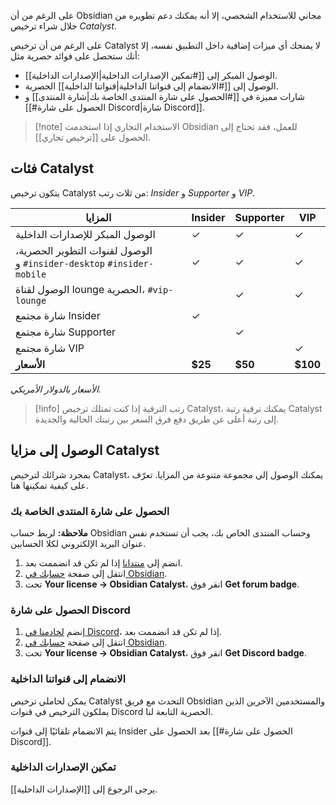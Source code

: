 على الرغم من أن Obsidian مجاني للاستخدام الشخصي، إلا أنه يمكنك دعم تطويره من خلال شراء ترخيص _Catalyst_.

على الرغم من أن ترخيص Catalyst لا يمنحك أي ميزات إضافية داخل التطبيق نفسه، إلا أنك ستحصل على فوائد حصرية مثل:

- الوصول المبكر إلى [[#تمكين الإصدارات الداخلية|الإصدارات الداخلية]].
- الوصول إلى [[#الانضمام إلى قنواتنا الداخلية|قنواتنا الداخلية]] الحصرية.
- شارات مميزة في [[#الحصول على شارة المنتدى الخاصة بك|شارة المنتدى]] و [[#الحصول على شارة Discord|شارة Discord]].

> [!note] الاستخدام التجاري
> إذا استخدمت Obsidian للعمل، فقد تحتاج إلى الحصول على [[ترخيص تجاري]].

## فئات Catalyst

يتكون ترخيص Catalyst من ثلاث رتب: _Insider_ و _Supporter_ و _VIP_.

المزايا |	Insider	| Supporter	| VIP
-- | -- | -- | --
الوصول المبكر للإصدارات الداخلية  |	✓ | ✓ |	✓
الوصول لقنوات التطوير الحصرية، <code dir="ltr">\#insider-desktop</code>  و <code dir="ltr">\#insider-mobile</code> 	| ✓	| ✓	| ✓
الوصول لقناة lounge الحصرية، <code dir="ltr">\#vip-lounge</code> | | ✓ |	✓
شارة مجتمع Insider	| ✓ | |
شارة مجتمع Supporter	| | ✓ |
شارة مجتمع VIP | | | ✓
| **الأسعار** | **$25** |  **$50**  | **$100** |

_الأسعار بالدولار الأمريكي._

>[!info] رتب الترقية
> إذا كنت تمتلك ترخيص Catalyst، يمكنك ترقية رتبة Catalyst إلى رتبة أعلى عن طريق دفع فرق السعر بين رتبتك الحالية والجديدة.

## الوصول إلى مزايا Catalyst

بمجرد شرائك لترخيص Catalyst، يمكنك الوصول إلى مجموعة متنوعة من المزايا. تعرّف على كيفية تمكينها هنا.

### الحصول على شارة المنتدى الخاصة بك

**ملاحظة:** لربط حساب Obsidian وحساب المنتدى الخاص بك، يجب أن تستخدم نفس عنوان البريد الإلكتروني لكلا الحسابين.

1. انضم إلى [منتدانا](https://forum.obsidian.md) إذا لم تكن قد انضممت بعد.
2. انتقل إلى صفحة [حسابك في  Obsidian](https://obsidian.md/account).
3. تحت **Your license → Obsidian Catalyst**، انقر فوق **Get forum badge**.

### الحصول على شارة Discord

1. إنضم [لخادمنا في Discord](https://discord.com/invite/veuWUTm)، إذا لم تكن قد انضممت بعد.
2. انتقل إلى صفحة [حسابك في  Obsidian](https://obsidian.md/account).
3. تحت **Your license → Obsidian Catalyst**، انقر فوق **Get Discord badge**.

### الانضمام إلى قنواتنا الداخلية

يمكن لحاملي ترخيص Catalyst التحدث مع فريق Obsidian والمستخدمين الآخرين الذين يملكون الترخيص في قنوات Discord الحصرية التابعة لنا.

يتم الانضمام تلقائيًا إلى قنوات Insider بعد الحصول على [[#الحصول على شارة Discord]].

### تمكين الإصدارات الداخلية

يرجى الرجوع إلى [[الإصدارات الداخلية]].
